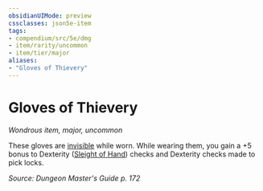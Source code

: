 ```yaml
---
obsidianUIMode: preview
cssclasses: json5e-item
tags:
- compendium/src/5e/dmg
- item/rarity/uncommon
- item/tier/major
aliases: 
- "Gloves of Thievery"
---
```

# Gloves of Thievery
*Wondrous item, major, uncommon*  


These gloves are [invisible](Mechanics/Rules/conditions.md#Invisible) while worn. While wearing them, you gain a +5 bonus to Dexterity ([Sleight of Hand](Mechanics/Rules/skills.md#Sleight%20of%20Hand)) checks and Dexterity checks made to pick locks.

*Source: Dungeon Master's Guide p. 172*